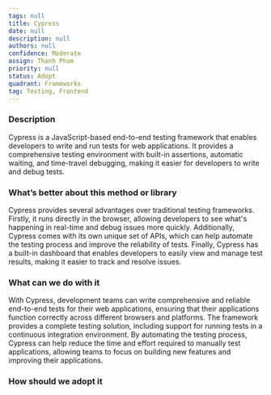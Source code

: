 ```yaml
---
tags: null
title: Cypress
date: null
description: null
authors: null
confidence: Moderate
assign: Thanh Pham
priority: null
status: Adopt
quadrant: Frameworks
tag: Testing, Frontend
---
```


<!-- table_of_contents 5323f772-a0de-40c1-8d1b-c889292982f2 -->

### Description

Cypress is a JavaScript-based end-to-end testing framework that enables developers to write and run tests for web applications. It provides a comprehensive testing environment with built-in assertions, automatic waiting, and time-travel debugging, making it easier for developers to write and debug tests.

### What’s better about this method or library

Cypress provides several advantages over traditional testing frameworks. Firstly, it runs directly in the browser, allowing developers to see what's happening in real-time and debug issues more quickly. Additionally, Cypress comes with its own unique set of APIs, which can help automate the testing process and improve the reliability of tests. Finally, Cypress has a built-in dashboard that enables developers to easily view and manage test results, making it easier to track and resolve issues.

### What can we do with it

With Cypress, development teams can write comprehensive and reliable end-to-end tests for their web applications, ensuring that their applications function correctly across different browsers and platforms. The framework provides a complete testing solution, including support for running tests in a continuous integration environment. By automating the testing process, Cypress can help reduce the time and effort required to manually test applications, allowing teams to focus on building new features and improving their applications.

### How should we adopt it

<!-- child_database 21dc2194-e80f-48cc-b817-535a41a925f5 -->

